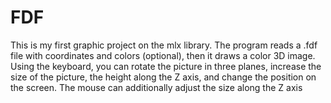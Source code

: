 # FDF

This is my first graphic project on the mlx library.
The program reads a .fdf file with coordinates and colors (optional), then it draws a color 3D image. Using the keyboard, you can rotate the picture in three planes, increase the size of the picture, the height along the Z axis, and change the position on the screen. The mouse can additionally adjust the size along the Z axis

